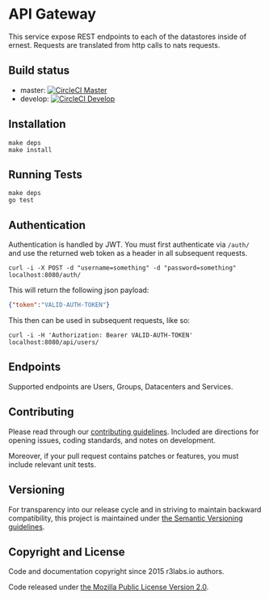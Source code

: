 # API Gateway

This service expose REST endpoints to each of the datastores inside of ernest. Requests are translated from http calls to nats requests.

## Build status

* master:  [![CircleCI Master](https://circleci.com/gh/ernestio/api-gateway/tree/master.svg?style=svg)](https://circleci.com/gh/ernestio/api-gateway/tree/master)
* develop: [![CircleCI Develop](https://circleci.com/gh/ernestio/api-gateway/tree/develop.svg?style=svg)](https://circleci.com/gh/ernestio/api-gateway/tree/develop)

## Installation

```
make deps
make install
```

## Running Tests

```
make deps
go test
```

## Authentication

Authentication is handled by JWT. You must first authenticate via `/auth/` and use the returned web token as a header in all subsequent requests.

```
curl -i -X POST -d "username=something" -d "password=something" localhost:8080/auth/
```

This will return the following json payload:

```json
{"token":"VALID-AUTH-TOKEN"}
```

This then can be used in subsequent requests, like so:

```
curl -i -H 'Authorization: Bearer VALID-AUTH-TOKEN' localhost:8080/api/users/
```

## Endpoints

Supported endpoints are Users, Groups, Datacenters and Services.


## Contributing

Please read through our
[contributing guidelines](CONTRIBUTING.md).
Included are directions for opening issues, coding standards, and notes on
development.

Moreover, if your pull request contains patches or features, you must include
relevant unit tests.

## Versioning

For transparency into our release cycle and in striving to maintain backward
compatibility, this project is maintained under [the Semantic Versioning guidelines](http://semver.org/).

## Copyright and License

Code and documentation copyright since 2015 r3labs.io authors.

Code released under
[the Mozilla Public License Version 2.0](LICENSE).
